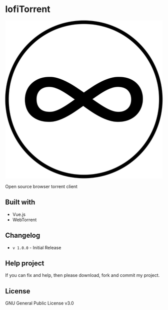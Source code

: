 # lofiTorrent
![lofiTorrent](logo.png)

Open source browser torrent client

## Built with
* Vue.js
* WebTorrent

## Changelog
* `v 1.0.0` - Initial Release

## Help project
If you can fix and help, then please download, fork and commit my project.

## License
GNU General Public License v3.0
